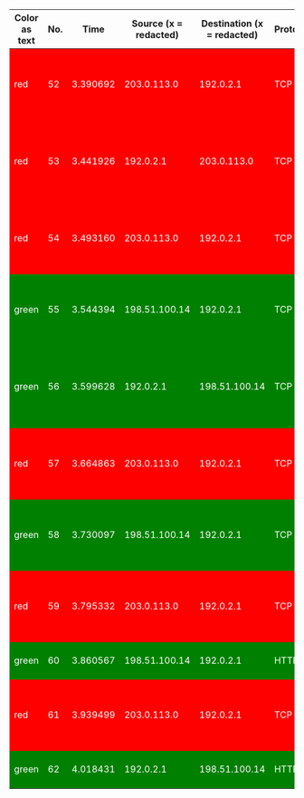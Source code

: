 <table>
  <thead>
    <tr>
      <th>Color as text</th>
      <th>No.</th>
      <th>Time</th>
      <th>Source (x = redacted)</th>
      <th>Destination (x = redacted)</th>
      <th>Protocol</th>
      <th>Info</th>
    </tr>
  </thead>
  <tbody>
    <tr style="background-color: red; color: white;">
      <td>red</td>
      <td>52</td>
      <td>3.390692</td>
      <td>203.0.113.0</td>
      <td>192.0.2.1</td>
      <td>TCP</td>
      <td>54770->443 [SYN] Seq=0 Win=5792 Len=0...</td>
    </tr>
    <tr style="background-color: red; color: white;">
      <td>red</td>
      <td>53</td>
      <td>3.441926</td>
      <td>192.0.2.1</td>
      <td>203.0.113.0</td>
      <td>TCP</td>
      <td>443->54770 [SYN, ACK] Seq=0 Win=5792 Len=120...</td>
    </tr>
    <tr style="background-color: red; color: white;">
      <td>red</td>
      <td>54</td>
      <td>3.493160</td>
      <td>203.0.113.0</td>
      <td>192.0.2.1</td>
      <td>TCP</td>
      <td>54770->443 [ACK Seq=1 Win=5792 Len=0...</td>
    </tr>
    <tr style="background-color: green; color: white;">
      <td>green</td>
      <td>55</td>
      <td>3.544394</td>
      <td>198.51.100.14</td>
      <td>192.0.2.1</td>
      <td>TCP</td>
      <td>14785->443 [SYN] Seq=0 Win=5792 Len=120...</td>
    </tr>
    <tr style="background-color: green; color: white;">
      <td>green</td>
      <td>56</td>
      <td>3.599628</td>
      <td>192.0.2.1</td>
      <td>198.51.100.14</td>
      <td>TCP</td>
      <td>443->14785 [SYN, ACK] Seq=0 Win=5792 Len=120...</td>
    </tr>
    <tr style="background-color: red; color: white;">
      <td>red</td>
      <td>57</td>
      <td>3.664863</td>
      <td>203.0.113.0</td>
      <td>192.0.2.1</td>
      <td>TCP</td>
      <td>54770->443 [SYN] Seq=0 Win=5792 Len=0...</td>
    </tr>
    <tr style="background-color: green; color: white;">
      <td>green</td>
      <td>58</td>
      <td>3.730097</td>
      <td>198.51.100.14</td>
      <td>192.0.2.1</td>
      <td>TCP</td>
      <td>14785->443 [ACK] Seq=1 Win=5792 Len=120...</td>
    </tr>
    <tr style="background-color: red; color: white;">
      <td>red</td>
      <td>59</td>
      <td>3.795332</td>
      <td>203.0.113.0</td>
      <td>192.0.2.1</td>
      <td>TCP</td>
      <td>54770->443 [SYN] Seq=0 Win=5792 Len=120...</td>
    </tr>
    <tr style="background-color: green; color: white;">
      <td>green</td>
      <td>60</td>
      <td>3.860567</td>
      <td>198.51.100.14</td>
      <td>192.0.2.1</td>
      <td>HTTP</td>
      <td>GET /sales.html HTTP/1.1</td>
    </tr>
    <tr style="background-color: red; color: white;">
      <td>red</td>
      <td>61</td>
      <td>3.939499</td>
      <td>203.0.113.0</td>
      <td>192.0.2.1</td>
      <td>TCP</td>
      <td>54770->443 [SYN] Seq=0 Win=5792 Len=120...</td>
    </tr>
    <tr style="background-color: green; color: white;">
      <td>green</td>
      <td>62</td>
      <td>4.018431</td>
      <td>192.0.2.1</td>
      <td>198.51.100.14</td>
      <td>HTTP</td>
      <td>HTTP/1.1 200 OK (text/html)</td>
    </tr>
  </tbody>
</table>
